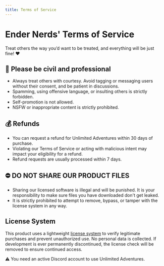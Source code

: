 ```yaml
---
title: Terms of Service
---
```


# Ender Nerds' Terms of Service
Treat others the way you’d want to be treated, and everything will be just fine! ❤️

## :bell: Please be civil and professional
- Always treat others with courtesy. Avoid tagging or messaging users without their consent, and be patient in discussions.
- Spamming, using offensive language, or insulting others is strictly forbidden.
- Self-promotion is not allowed.
- NSFW or inappropriate content is strictly prohibited.

## :moneybag: Refunds
- You can request a refund for Unlimited Adventures within 30 days of purchase.
- Violating our Terms of Service or acting with malicious intent may impact your eligibility for a refund.
- Refund requests are usually processed within 7 days.

## :no_entry: DO NOT SHARE OUR PRODUCT FILES
- Sharing our licensed software is illegal and will be punished. It is your responsibility to make sure files you have downloaded don't get leaked.
- It is strictly prohibited to attempt to remove, bypass, or tamper with the license system in any way.

## License System
This product uses a lightweight [license system](/license-system) to verify legitimate purchases and prevent unauthorized use. No personal data is collected. If development is ever permanently discontinued, the license check will be removed to ensure continued access.

⚠️ You need an active Discord account to use Unlimited Adventures.
